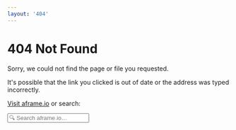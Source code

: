 ```yaml
---
layout: '404'
---
```


# 404 Not Found

Sorry, we could not find the page or file you requested.

It's possible that the link you clicked is out of date or the address was typed incorrectly.

[Visit aframe.io](/) or search:

<input id="search" type="search" placeholder="&#128269; Search aframe.io&hellip;"></input>
